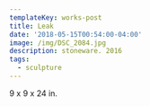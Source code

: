 ```yaml
---
templateKey: works-post
title: Leak
date: '2018-05-15T00:54:00-04:00'
image: /img/DSC_2084.jpg
description: stoneware. 2016
tags:
  - sculpture
---
```

9 x 9 x 24 in.
